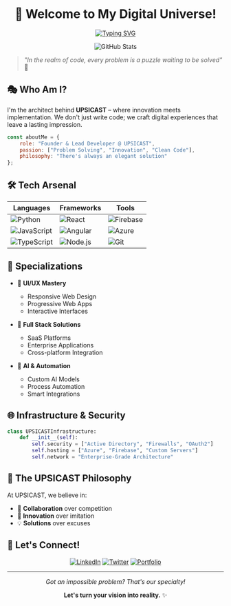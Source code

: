 <div align="center">
  
  # 🚀 Welcome to My Digital Universe! 
  
  [![Typing SVG](https://readme-typing-svg.herokuapp.com?font=Fira+Code&pause=1000&color=2E9EFF&center=true&vCenter=true&random=false&width=435&lines=Full+Stack+Developer;UI%2FUX+Designer;Tech+Innovator;Problem+Solver)](https://git.io/typing-svg)
  
  <img src="https://github-readme-stats.vercel.app/api?username=Init-Abdellm&show_icons=true&theme=tokyonight" alt="GitHub Stats" />

</div>

> *"In the realm of code, every problem is a puzzle waiting to be solved"* 🧩

## 🎭 Who Am I?

I'm the architect behind **UPSICAST** – where innovation meets implementation. We don't just write code; we craft digital experiences that leave a lasting impression.

```javascript
const aboutMe = {
    role: "Founder & Lead Developer @ UPSICAST",
    passion: ["Problem Solving", "Innovation", "Clean Code"],
    philosophy: "There's always an elegant solution"
};
```

## 🛠️ Tech Arsenal

<div align="center">

| Languages | Frameworks | Tools |
|-----------|------------|-------|
| ![Python](https://img.shields.io/badge/-Python-3776AB?style=flat&logo=python&logoColor=white) | ![React](https://img.shields.io/badge/-React-61DAFB?style=flat&logo=react&logoColor=black) | ![Firebase](https://img.shields.io/badge/-Firebase-FFCA28?style=flat&logo=firebase&logoColor=black) |
| ![JavaScript](https://img.shields.io/badge/-JavaScript-F7DF1E?style=flat&logo=javascript&logoColor=black) | ![Angular](https://img.shields.io/badge/-Angular-DD0031?style=flat&logo=angular&logoColor=white) | ![Azure](https://img.shields.io/badge/-Azure-0089D6?style=flat&logo=microsoft-azure&logoColor=white) |
| ![TypeScript](https://img.shields.io/badge/-TypeScript-3178C6?style=flat&logo=typescript&logoColor=white) | ![Node.js](https://img.shields.io/badge/-Node.js-339933?style=flat&logo=node.js&logoColor=white) | ![Git](https://img.shields.io/badge/-Git-F05032?style=flat&logo=git&logoColor=white) |

</div>

## 🎯 Specializations

- 🎨 **UI/UX Mastery**
  - Responsive Web Design
  - Progressive Web Apps
  - Interactive Interfaces

- 🚀 **Full Stack Solutions**
  - SaaS Platforms
  - Enterprise Applications
  - Cross-platform Integration

- 🤖 **AI & Automation**
  - Custom AI Models
  - Process Automation
  - Smart Integrations

## 🌐 Infrastructure & Security

```python
class UPSICASTInfrastructure:
    def __init__(self):
        self.security = ["Active Directory", "Firewalls", "OAuth2"]
        self.hosting = ["Azure", "Firebase", "Custom Servers"]
        self.network = "Enterprise-Grade Architecture"
```

## 💫 The UPSICAST Philosophy

At UPSICAST, we believe in:
- 🤝 **Collaboration** over competition
- 🎯 **Innovation** over imitation
- 💡 **Solutions** over excuses

## 🤝 Let's Connect!

<div align="center">
  
[![LinkedIn](https://img.shields.io/badge/-LinkedIn-0077B5?style=for-the-badge&logo=linkedin&logoColor=white)](your-linkedin-url)
[![Twitter](https://img.shields.io/badge/-Twitter-1DA1F2?style=for-the-badge&logo=twitter&logoColor=white)](your-twitter-url)
[![Portfolio](https://img.shields.io/badge/-Portfolio-000000?style=for-the-badge&logo=react&logoColor=white)](your-portfolio-url)

</div>

---

<div align="center">
  
  *Got an impossible problem? That's our specialty!* 
  
  **Let's turn your vision into reality.** ✨
  
</div>
